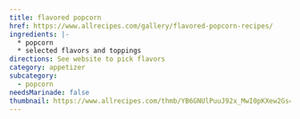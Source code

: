 ```yaml
---
title: flavored popcorn
href: https://www.allrecipes.com/gallery/flavored-popcorn-recipes/
ingredients: |-
  * p﻿opcorn
  * s﻿elected flavors and toppings
directions: S﻿ee website to pick flavors
category: appetizer
subcategory:
  - popcorn
needsMarinade: false
thumbnail: https://www.allrecipes.com/thmb/YB6GNUlPuuJ92x_MwI0pKXew2Gs=/750x0/filters:no_upscale():max_bytes(150000):strip_icc():format(webp)/223195-pad-thai-popcorn-cooking-is-fun-6e0eca8ef40c4cf396c0dd433144a32b.jpeg
---
```


